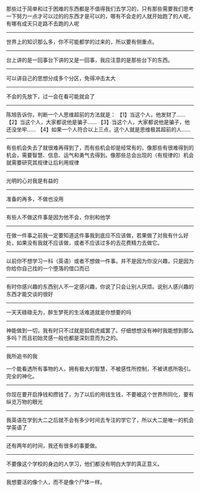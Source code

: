 那些过于简单和过于困难的东西都是不值得我们去学习的，只有那些需要我们思考一下努力一点才可以过的的东西才是可以的，哪有不会走的人就开始跑了的人呢，有哪有成天只走路不去跑的人呢
___
世界上的知识那么多，你不可能都学的过来的，所以要有侧重点。
___
台上讲的是一回事台下讲的又是一回事，我应注意的是那些台下的东西。
___
可以讲自己的思想分成多个分区，免得冲击太大
___
不会的先放下，过一会在看可能就会了
___
陈旭告诉你，判断一个人思维超前的方法就是：
【1】当这个人，他发财了……
【2】当这个人，大家都说他是骗子……
【3】当这个人，大家都说他是骗子，他还没坐牢……
【4】如果一个人符合以上三点，这个人就是思维极其超前的人……
___
有些机会失去了就很难再得到了，而有些机会却是经常有的，像那些有很难得到的机会，需要智慧、信息、运气和勇气去得到。像那些总会出现的（有规律的）机会就需要研究其规律让后利用规律
___
光明的心对我是有益的
___
准备的再多，不做也没用
___
有些人不做这件事是因为他不会，你别和他学
___
在做一件事之前我一定要知道这件事我到底应不应该做，若果做了对我有什么好处，如果没有我就不应该做，或者不应该过多的去花费精力去做它。
___
以前你不想学习一科（英语）或者不想做一件事。并不是因为你没兴趣，只是因为你给你自己找的一个堕落的借口而已
___
有时你感兴趣的东西别人不一定感兴趣，你说了只会让别人厌烦。说别人感兴趣的东西才能交谈的很好
___
一天天碌碌无为，醉生梦死的生活难道就是你想要的吗
___
神能做到一切，我有时只不过就是狐假虎威罢了。仔细想想没有神时我能想到那么多吗？而且初始灵感一般也都是深刻意而为之的。
___
我所追书的我

一个能看透所有事物的人，拥有极大的智慧，不被感性所控制，不被诱惑所吸引。完全的神化。
___
你现在要开启挣钱和攒钱了，为了以后的用钱生钱，不要被这个世界所同化，要有纵览万物的眼光
___
我英语在学到大二之后就不会有多少时间去专注的学它了，所以大二是唯一的机会学英语了
___
还有两年的时间，我还有很多的事要做。
___
不要像这个学校的身边的人学习，他们都没有明白大学的真正意义。
___
我想要活的像个人，而不是像个尸体一样。